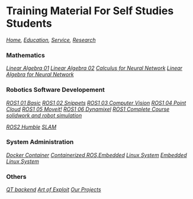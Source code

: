 # Training Material For Self Studies Students
*[Home](./README.md),  [Education](./education.md),  [Service](https://romrobots.com),  [Research](https://www.facebook.com/profile.php?id=100089316612691&mibextid=ZbWKwL
)*

### Mathematics
*[Linear Algebra 01](https://www.youtube.com/watch?v=GZ7bXSdt1IM&list=PLW0xjGvRlZE7yBF1oOaWMLUCSjyt0rzQq)*
*[Linear Algebra 02](https://www.youtube.com/watch?v=fssUJr30gX8&list=PLW0xjGvRlZE40TxtTcy8PdMtKtyTvKflh)*
*[Calculus for Neural Network](https://www.youtube.com/watch?v=fSGn_R5p1mQ&list=PLW0xjGvRlZE7hqkPRFSvnJWZCf5d5Xcvo)*
*[Linear Algebra for Neural Network](https://www.youtube.com/watch?v=V46fUm4rBdw&list=PLW0xjGvRlZE6hALMsGFCsDLRK2vAQ9fs7)*

### Robotics Software Developement
*[ROS1 01 Basic](https://www.youtube.com/watch?v=0YOZqPAhv_A&list=PLW0xjGvRlZE40bEtrT3Re4sv5od1sO9OM)*
*[ROS1 02 Snippets](https://www.youtube.com/watch?v=iAQreB_HhCc&list=PLW0xjGvRlZE6FKhVyv3O5PwmDItaoR-nX)*
*[ROS1 03 Computer Vision](https://www.youtube.com/watch?v=IxVmOu2rFCs&list=PLW0xjGvRlZE4fK5ucTAyUoU3BeBBgfJYV)*
*[ROS1 04 Point Cloud](https://www.youtube.com/watch?v=PDA36TBzj6M&list=PLW0xjGvRlZE6V3siHttZmCgRSL-uCTV6f)*
*[ROS1 05 Moveit!](https://www.youtube.com/watch?v=eD8CqIKtPLE&list=PLW0xjGvRlZE7q5zSDQQS9YG5Hs29uNB2e)*
*[ROS1 06 Dynamixel](https://www.youtube.com/watch?v=zU8WKWFtUiU&list=PLW0xjGvRlZE5Ri_6rfKkwpRTrA8rmNj93)*
*[ROS1 Complete Course](https://www.youtube.com/watch?v=FIe6yZtiHGE&list=PLW0xjGvRlZE4BjsjVU_WARVM7ezl5J6yc)*
*[solidwork and  robot simulation](https://www.youtube.com/watch?v=Xx0UxCZUNDo&list=PLW0xjGvRlZE6kFQgddDQu1Bae8GS7JSUN)*

*[ROS2 Humble](https://www.youtube.com/watch?v=ciXdZhIDwuo&list=PLW0xjGvRlZE4hnNKbxuZEdpOKYut1X_WA)*
*[SLAM](https://www.youtube.com/watch?v=FqwJCd3b9rQ&list=PLW0xjGvRlZE6U_KJBUxL4DK_FZVDdAFei)*

### System Administration
*[Docker Container](https://www.youtube.com/watch?v=zvKChDVKpng&list=PLW0xjGvRlZE6ZJBUfYXnV4DGksMUMm8Xs)*
*[Containerized ROS,Embedded](https://www.youtube.com/watch?v=YEoTBL4FA3U&list=PLW0xjGvRlZE5Sxeg6fs0v5GKXZv4A7YvH)*
*[Linux System](https://www.youtube.com/watch?v=abZNOu6HYOM&list=PLW0xjGvRlZE7xTirF-FalKteuDgcFmkB9)*
*[Embedded Linux System](https://www.youtube.com/watch?v=3OL1p5YtW1M&list=PLW0xjGvRlZE4wq5-d7vUerryhQyp4YjyF)*


### Others
*[QT backend](https://www.youtube.com/watch?v=ao4OcOB2jwI&list=PLW0xjGvRlZE5iYvpfPVr2wylQTu4jDks9)*
*[Art of Exploit](https://www.youtube.com/watch?v=mki4MuXgb5g&list=PLW0xjGvRlZE5qXtgJzU32Z2ckVztXqZYu)*
*[Our Projects](https://www.youtube.com/watch?v=iTVKuR4HmAk&list=PLW0xjGvRlZE45PsrZTfz8HqRfZinnxvIX)*


